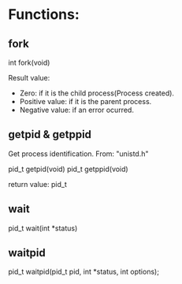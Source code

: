 # Functions:

## fork
int fork(void)

Result value:
- Zero: if it is the child process(Process created).
- Positive value: if it is the parent process.
- Negative value: if an error ocurred.

## getpid & getppid
Get process identification.
From: "unistd.h"

pid_t getpid(void)
pid_t getppid(void)

return value: pid_t

## wait
pid_t wait(int *status)

## waitpid

pid_t waitpid(pid_t pid, int *status, int options);
